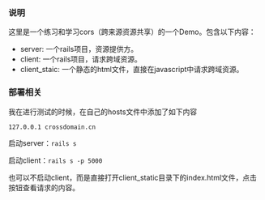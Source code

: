### 说明

这里是一个练习和学习cors（跨来源资源共享）的一个Demo。包含以下内容：

* server: 一个rails项目，资源提供方。
* client: 一个rails项目，请求跨域资源。
* client_staic: 一个静态的html文件，直接在javascript中请求跨域资源。

### 部署相关

我在进行测试的时候，在自己的hosts文件中添加了如下内容

```
127.0.0.1 crossdomain.cn
```

启动server：`rails s`

启动client：`rails s -p 5000`

也可以不启动client，而是直接打开client_static目录下的index.html文件，点击按钮查看请求的内容。
